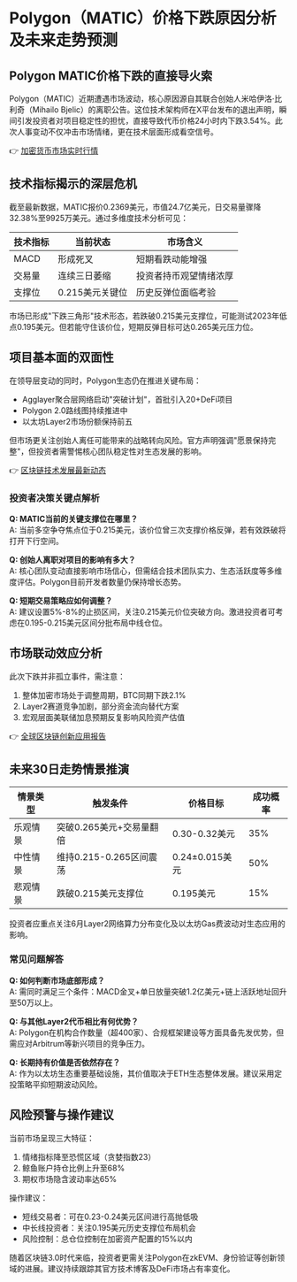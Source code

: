 # Polygon（MATIC）价格下跌原因分析及未来走势预测

## Polygon MATIC价格下跌的直接导火索

Polygon（MATIC）近期遭遇市场波动，核心原因源自其联合创始人米哈伊洛·比利奇（Mihailo Bjelic）的离职公告。这位技术架构师在X平台发布的退出声明，瞬间引发投资者对项目稳定性的担忧，直接导致代币价格24小时内下跌3.54%。此次人事变动不仅冲击市场情绪，更在技术层面形成看空信号。

👉 [加密货币市场实时行情](https://bit.ly/okx_welcome)

## 技术指标揭示的深层危机

截至最新数据，MATIC报价0.2369美元，市值24.7亿美元，日交易量骤降32.38%至9925万美元。通过多维度技术分析可见：

| 技术指标       | 当前状态       | 市场含义               |
|----------------|----------------|------------------------|
| MACD           | 形成死叉       | 短期看跌动能增强       |
| 交易量         | 连续三日萎缩   | 投资者持币观望情绪浓厚 |
| 支撑位         | 0.215美元关键位| 历史反弹位面临考验     |

市场已形成"下跌三角形"技术形态，若跌破0.215美元支撑位，可能测试2023年低点0.195美元。但若能守住该价位，短期反弹目标可达0.265美元压力位。

## 项目基本面的双面性

在领导层变动的同时，Polygon生态仍在推进关键布局：
- Agglayer聚合层网络启动"突破计划"，首批引入20+DeFi项目
- Polygon 2.0路线图持续推进中
- 以太坊Layer2市场份额保持前五

但市场更关注创始人离任可能带来的战略转向风险。官方声明强调"愿景保持完整"，但投资者需警惕核心团队稳定性对生态发展的影响。

👉 [区块链技术发展最新动态](https://bit.ly/okx_welcome)

### 投资者决策关键点解析

**Q: MATIC当前的关键支撑位在哪里？**  
A: 当前多空争夺焦点位于0.215美元，该价位曾三次支撑价格反弹，若有效跌破将打开下行空间。

**Q: 创始人离职对项目的影响有多大？**  
A: 核心团队变动直接影响市场信心，但需结合技术团队实力、生态活跃度等多维度评估。Polygon目前开发者数量仍保持增长态势。

**Q: 短期交易策略应如何调整？**  
A: 建议设置5%-8%的止损区间，关注0.215美元价位突破方向。激进投资者可考虑在0.195-0.215美元区间分批布局中线仓位。

## 市场联动效应分析

此次下跌并非孤立事件，需注意：
1. 整体加密市场处于调整周期，BTC同期下跌2.1%
2. Layer2赛道竞争加剧，部分资金流向替代方案
3. 宏观层面美联储加息预期反复影响风险资产估值

👉 [全球区块链创新应用报告](https://bit.ly/okx_welcome)

## 未来30日走势情景推演

| 情景类型   | 触发条件                     | 价格目标       | 成功概率 |
|------------|------------------------------|----------------|----------|
| 乐观情景   | 突破0.265美元+交易量翻倍     | 0.30-0.32美元  | 35%      |
| 中性情景   | 维持0.215-0.265区间震荡       | 0.24±0.015美元 | 50%      |
| 悲观情景   | 跌破0.215美元支撑位          | 0.195美元      | 15%      |

投资者应重点关注6月Layer2网络算力分布变化及以太坊Gas费波动对生态应用的影响。

### 常见问题解答

**Q: 如何判断市场底部形成？**  
A: 需同时满足三个条件：MACD金叉+单日放量突破1.2亿美元+链上活跃地址回升至50万以上。

**Q: 与其他Layer2代币相比有何优势？**  
A: Polygon在机构合作数量（超400家）、合规框架建设等方面具备先发优势，但需应对Arbitrum等新兴项目的竞争压力。

**Q: 长期持有价值是否依然存在？**  
A: 作为以太坊生态重要基础设施，其价值取决于ETH生态整体发展。建议采用定投策略平抑短期波动风险。

## 风险预警与操作建议

当前市场呈现三大特征：
1. 情绪指标降至恐慌区域（贪婪指数23）
2. 鲸鱼账户持仓比例上升至68%
3. 期权市场隐含波动率达65%

操作建议：
- 短线交易者：可在0.23-0.24美元区间进行高抛低吸
- 中长线投资者：关注0.195美元历史支撑位布局机会
- 风险控制：总仓位控制在加密资产配置的15%以内

随着区块链3.0时代来临，投资者更需关注Polygon在zkEVM、身份验证等创新领域的进展。建议持续跟踪其官方技术博客及DeFi市场占有率变化。